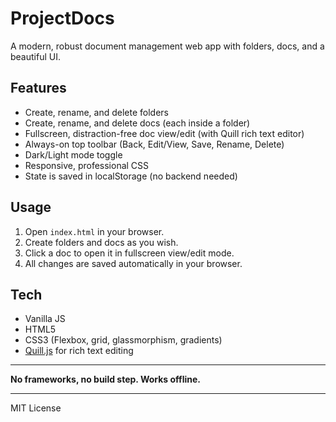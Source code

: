 # ProjectDocs

A modern, robust document management web app with folders, docs, and a beautiful UI.

## Features
- Create, rename, and delete folders
- Create, rename, and delete docs (each inside a folder)
- Fullscreen, distraction-free doc view/edit (with Quill rich text editor)
- Always-on top toolbar (Back, Edit/View, Save, Rename, Delete)
- Dark/Light mode toggle
- Responsive, professional CSS
- State is saved in localStorage (no backend needed)

## Usage
1. Open `index.html` in your browser.
2. Create folders and docs as you wish.
3. Click a doc to open it in fullscreen view/edit mode.
4. All changes are saved automatically in your browser.

## Tech
- Vanilla JS
- HTML5
- CSS3 (Flexbox, grid, glassmorphism, gradients)
- [Quill.js](https://quilljs.com/) for rich text editing

---

**No frameworks, no build step. Works offline.**

---

MIT License

